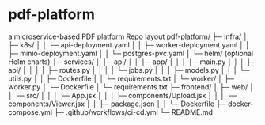 # pdf-platform
a microservice-based PDF platform
Repo layout
pdf-platform/
├─ infra/
│ ├─ k8s/
│ │ ├─ api-deployment.yaml
│ │ ├─ worker-deployment.yaml
│ │ ├─ minio-deployment.yaml
│ │ └─ postgres-pvc.yaml
│ └─ helm/ (optional Helm charts)
├─ services/
│ ├─ api/
│ │ ├─ app/
│ │ │ ├─ main.py
│ │ │ ├─ api/
│ │ │ │ ├─ routes.py
│ │ │ │ └─ jobs.py
│ │ │ ├─ models.py
│ │ │ └─ utils.py
│ │ ├─ Dockerfile
│ │ └─ requirements.txt
│ └─ worker/
│ ├─ worker.py
│ ├─ Dockerfile
│ └─ requirements.txt
├─ frontend/
│ ├─ web/
│ │ ├─ src/
│ │ │ ├─ App.jsx
│ │ │ ├─ components/Upload.jsx
│ │ │ └─ components/Viewer.jsx
│ │ ├─ package.json
│ │ └─ Dockerfile
├─ docker-compose.yml
├─ .github/workflows/ci-cd.yml
└─ README.md
